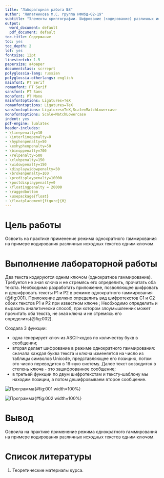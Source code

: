 ```yaml
---
title: "Лабораторная работа №8"
author: "Липатникова М.С. группа НФИбд-02-19"
subtitle: "Элементы криптографии. Шифрование (кодирование) различных исходных текстов одним ключом"
output:
  word_document: default
  pdf_document: default
toc-title: Содержание
toc: yes
toc_depth: 2
lof: yes
fontsize: 12pt
linestretch: 1.5
papersize: a4paper
documentclass: scrreprt
polyglossia-lang: russian
polyglossia-otherlangs: english
mainfont: PT Serif
romanfont: PT Serif
sansfont: PT Sans
monofont: PT Mono
mainfontoptions: Ligatures=TeX
romanfontoptions: Ligatures=TeX
sansfontoptions: Ligatures=TeX,Scale=MatchLowercase
monofontoptions: Scale=MatchLowercase
indent: yes
pdf-engine: lualatex
header-includes:
- \linepenalty=10
- \interlinepenalty=0
- \hyphenpenalty=50
- \exhyphenpenalty=50
- \binoppenalty=700
- \relpenalty=500
- \clubpenalty=150
- \widowpenalty=150
- \displaywidowpenalty=50
- \brokenpenalty=100
- \predisplaypenalty=10000
- \postdisplaypenalty=0
- \floatingpenalty = 20000
- \raggedbottom
- \usepackage{float}
- \floatplacement{figure}{H}
---
```


# Цель работы

Освоить на практике применение режима однократного гаммирования на примере кодирования различных исходных текстов одним ключом.

# Выполнение лабораторной работы

Два текста кодируются одним ключом (однократное гаммирование).
Требуется не зная ключа и не стремясь его определить, прочитать оба текста. Необходимо разработать приложение, позволяющее шифровать и дешифровать тексты P1 и P2 в режиме однократного гаммирования (@fig:001). Приложение должно определить вид шифротекстов C1 и C2 обоих текстов P1 и
P2 при известном ключе ; Необходимо определить и выразить аналитически способ, при котором злоумышленник может прочитать оба текста, не
зная ключа и не стремясь его определить(@fig:002).

Создала 3 функции:
- одна генерирует ключ из ASCII-кодов по количеству букв в сообщении;
- вторая делает шифрование в режиме однократного гаммирования: сначала каждая буква текста и ключа изменяется на число из таблицы символов Unicode, представляющее его позицию, потом это число переводится в 16-ную систему. Далее текст возводится в степень ключа - это зашифрованное сообщение;
- в третьей функции по двум шифротекстам и тексту-шаблону мы находим позиции, а потом дешифровываем второе сообщение.

![Программа](1.png){#fig:001 width=100%}

![Программа](2.png){#fig:002 width=100%}


# Вывод

Освоила на практике применение режима однократного гаммирования на примере кодирования различных исходных текстов одним ключом.

# Список литературы

1. Теоретические материалы курса.
